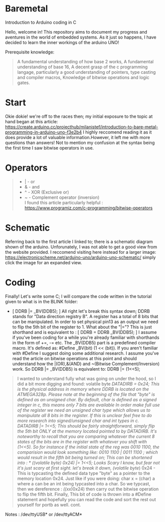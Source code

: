 # Baremetal
Introduction to Arduino coding in C 

Hello, welcome in! This repository aims to document my progress and aventures in the world of embedded systems. As it just so happens, I have decided to learn the inner workings of the arduino UNO!

Prerequisite knowledge:
> A fundamental understanding of how base 2 works,
> A fundamental understanding of base 16,
> A decent grasp of the c programming langage, particularly a good understanding of pointers, type casting and compiler macros,
> Knowledge of bitwise operations and logic gates.

# Start
Okie dokie! we're off to the races then; my initial exposure to the topic at hand began at this article: https://create.arduino.cc/projecthub/milanistef/introduction-to-bare-metal-programming-in-arduino-uno-f3e2b4 
I highly reccomend reading it as it does provide a lot of valuable information.However, it left me with more questions than answers! Not to mention my confusion at the syntax being the first time I saw bitwise operators in use. 

# Operators
>* | - or
>* & - and
>* ^ - XOR (Exclusive or) 
>* ~ - Complement operator (inversion)
\
I found this article particularly helpful : https://www.programiz.com/c-programming/bitwise-operators 
# Schematic
Referring back to the first article I linked to; there is a schematic diagram shown of the arduino. Unforunately, I was not able to get a good view from 
the website provided. I reccomend visiting here instead for a larger image: https://electronicscheme.net/arduino-uno/arduino-uno-schematic/ simply click the image for an expanded view.
# Coding
Finally! Let's write some C; I will compare the code written in the tutorial given to what is in the BLINK folder:
* [ DDRB |= _BV(DDB5); ] All right let's break this syntax down; DDRB stands for "Data direction registry B". A register has a total of 8 bits that can be manipulated. In order to set physical pin13 as an output we need to flip the 5th bit of the register to 1. What about the "|="? This is just shorthand and is equivalent to : [ DDRB = DDRB _BV(DDB5); ] I assume if you've been coding for a while you're already familiar with shorthands in the form of +=, -= etc. The _BV(DDB5) part is a predefined compiler macro. It's defined as: #Define _BV(bit) (1 << (bit)). If you aren't familiar with #Define I suggest doing some additional research. I assume you've read the article on bitwise operations at this point and should understand how the |(OR),&(AND) and ~(Bitwise Complement/Inversion) work. So DDRB |= _BV(DDB5) is equivalent to: DDRB |= (1<<5);  
> I wanted to understand fully what was going on under the hood, so I did a bit more digging and found:
> volatile byte *DATADIRB = 0x24; This is the physical address in memory where DDRB is located on the ATMEGA328p. Please note at the beginning 
> of the file that "byte" is defined as an unsigned char. By default, char is defined as a signed integer in c, this means only 7 bits are available 
> In order make full use of the register we need an unsigned char type which allows us to manipulate all 8 bits in the register. If this is unclear feel free to do more research into signed/unsigned char and int types in c.
> *DATADIRB |= 1<<5; This should be fairly straightforward, simply flip the 5th bit ONLY at the memory located pointed to by DATADIRB. It's noteworthy 
> to recall that you are comparing whatever the current 8 states of the bits are in the register with whatever you shift with (1<<5). So for instance 
> if the initial state of the reg was 0010 1100, the comparision would look something like: 0010 1100 | 0011 1100 ; which would result in the fifth bit being turned on; 
> This can be shortened into : * ((volatile byte*) 0x24) |= 1<<5; Looks Scary I know, but fear not it's just scary at first sight.
> let's break it down, (volatile byte*) 0x24 - This is typcasting the defined data type "byte" as a pointer to the memory location 0x24. Just like if you were doing: char x = (char) a where a can be an int being typcasted into a char. So we typcast, then we dereference : *((xx*)0x24) then carry out the bitwise operation to flip the fifth bit. Finally, This bit of code is thrown into a #Define statement and hopefully you can read the code and sort the rest out yourself for portb as well.
> cont.
 

 Notes : /dev/ttyUSB* or /dev/ttyACM*
